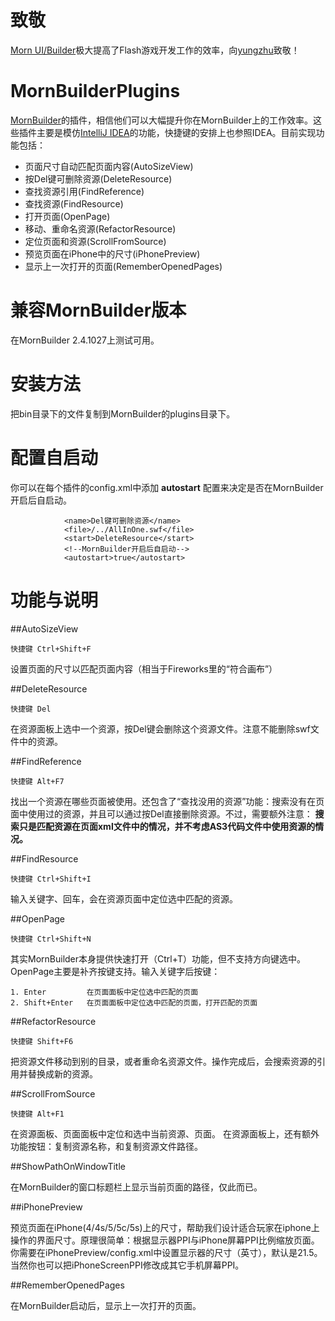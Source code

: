 致敬
====
[Morn UI/Builder](https://github.com/yungzhu/morn)极大提高了Flash游戏开发工作的效率，向[yungzhu](https://github.com/yungzhu)致敬！

MornBuilderPlugins
==================
[MornBuilder](https://github.com/yungzhu/morn)的插件，相信他们可以大幅提升你在MornBuilder上的工作效率。这些插件主要是模仿[IntelliJ IDEA](https://www.jetbrains.com/idea/)的功能，快捷键的安排上也参照IDEA。目前实现功能包括：

- 页面尺寸自动匹配页面内容(AutoSizeView)
- 按Del键可删除资源(DeleteResource)
- 查找资源引用(FindReference)
- 查找资源(FindResource)
- 打开页面(OpenPage)
- 移动、重命名资源(RefactorResource)
- 定位页面和资源(ScrollFromSource)
- 预览页面在iPhone中的尺寸(iPhonePreview)
- 显示上一次打开的页面(RememberOpenedPages)

兼容MornBuilder版本
==================
在MornBuilder 2.4.1027上测试可用。

安装方法
=======
把bin目录下的文件复制到MornBuilder的plugins目录下。

配置自启动
==========
你可以在每个插件的config.xml中添加 __autostart__ 配置来决定是否在MornBuilder开启后自启动。

                <name>Del键可删除资源</name>
                <file>/../AllInOne.swf</file>
                <start>DeleteResource</start>
                <!--MornBuilder开启后自启动-->
                <autostart>true</autostart>

功能与说明
=======

##AutoSizeView

    快捷键 Ctrl+Shift+F

设置页面的尺寸以匹配页面内容（相当于Fireworks里的“符合画布”）

##DeleteResource

    快捷键 Del

在资源面板上选中一个资源，按Del键会删除这个资源文件。注意不能删除swf文件中的资源。

##FindReference

    快捷键 Alt+F7

找出一个资源在哪些页面被使用。还包含了“查找没用的资源”功能：搜索没有在页面中使用过的资源，并且可以通过按Del直接删除资源。不过，需要额外注意： **搜索只是匹配资源在页面xml文件中的情况，并不考虑AS3代码文件中使用资源的情况。**

##FindResource

    快捷键 Ctrl+Shift+I

输入关键字、回车，会在资源页面中定位选中匹配的资源。

##OpenPage

    快捷键 Ctrl+Shift+N

其实MornBuilder本身提供快速打开（Ctrl+T）功能，但不支持方向键选中。OpenPage主要是补齐按键支持。输入关键字后按键：

    1. Enter         在页面面板中定位选中匹配的页面
    2. Shift+Enter   在页面面板中定位选中匹配的页面，打开匹配的页面

##RefactorResource

    快捷键 Shift+F6

把资源文件移动到别的目录，或者重命名资源文件。操作完成后，会搜索资源的引用并替换成新的资源。

##ScrollFromSource

    快捷键 Alt+F1

在资源面板、页面面板中定位和选中当前资源、页面。
在资源面板上，还有额外功能按钮：复制资源名称，和复制资源文件路径。

##ShowPathOnWindowTitle

在MornBuilder的窗口标题栏上显示当前页面的路径，仅此而已。

##iPhonePreview

预览页面在iPhone(4/4s/5/5c/5s)上的尺寸，帮助我们设计适合玩家在iphone上操作的界面尺寸。原理很简单：根据显示器PPI与iPhone屏幕PPI比例缩放页面。
你需要在iPhonePreview/config.xml中设置显示器的尺寸（英寸），默认是21.5。
当然你也可以把iPhoneScreenPPI修改成其它手机屏幕PPI。

##RememberOpenedPages

在MornBuilder启动后，显示上一次打开的页面。


